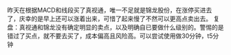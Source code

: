 昨天在根据MACD和线段买了真视通，唯一不足就是锦龙股份，在涨停买进去了，庆幸的是早上还可以涨着出来，可惜了起来慢了不然可以更高点卖出去。
复盘：真视通和锦龙没有确定明显的卖点，以及明确自已要做什么级别的。警惕的是错过了买点，就不要去买了，成本偏高且风险高。可以尝试使用做30分钟，t5分钟